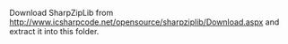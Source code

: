 Download SharpZipLib from http://www.icsharpcode.net/opensource/sharpziplib/Download.aspx and extract it into this folder.